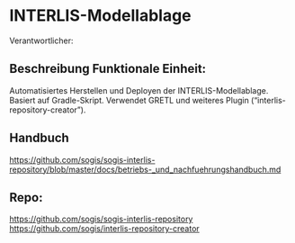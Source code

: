 # INTERLIS-Modellablage
Verantwortlicher:

## Beschreibung Funktionale Einheit:
Automatisiertes Herstellen und Deployen der INTERLIS-Modellablage. Basiert auf Gradle-Skript. Verwendet GRETL und weiteres Plugin (“interlis-repository-creator”).

## Handbuch
https://github.com/sogis/sogis-interlis-repository/blob/master/docs/betriebs-_und_nachfuehrungshandbuch.md

## Repo:
https://github.com/sogis/sogis-interlis-repository
https://github.com/sogis/interlis-repository-creator
